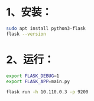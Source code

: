 # 1、安装：

```bash
sudo apt install python3-flask
flask --version
```

# 2、运行：

```bash
export FLASK_DEBUG=1
export FLASK_APP=main.py

flask run -h 10.110.0.3 -p 9200
```


